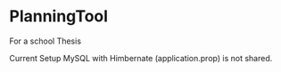 # PlanningTool
For a school Thesis
 
Current Setup MySQL with Himbernate (application.prop) is not shared.
